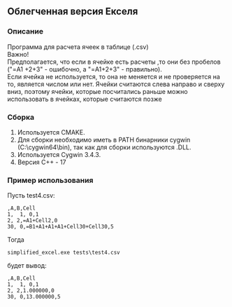 ## Облегченная версия Екселя
### Описание
Программа для расчета ячеек в таблице (.csv) <br/>
Важно!<br/>
Предполагается, что если в ячейке есть расчеты ,то они без пробелов ("=A1 +2+3" - ошибочно, а "=A1+2+3" - правильно).<br/>
Если ячейка не используется, то она не меняется и не проверяется на то, является числом или нет.
Ячейки считаются слева направо и сверху вниз, поэтому ячейки, которые посчитались раньше можно использовать в ячейках, которые считаются позже

### Сборка
1. Используется CMAKE.
2. Для сборки необходимо иметь в PATH бинарники cygwin (C:\cygwin64\bin), так как для сборки используются .DLL. 
3. Используется Cygwin 3.4.3.
4. Версия С++ - 17

### Пример использования
Пусть test4.csv:
```
,A,B,Cell
1,  1, 0,1
2, 2,=A1+Cell2,0
30, 0,=B1+A1+A1+A1+Cell30+Cell30,5
```
Тогда
```
simplified_excel.exe tests\test4.csv
```
будет вывод:
```
,A,B,Cell
1,  1, 0,1
2, 2,1.000000,0
30, 0,13.000000,5
```
